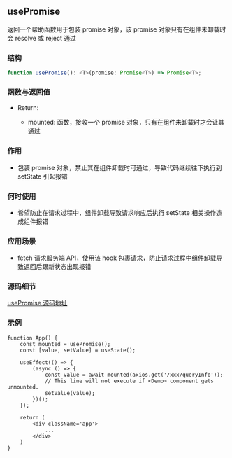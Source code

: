 ## usePromise

返回一个帮助函数用于包装 promise 对象，该 promise 对象只有在组件未卸载时会 resolve 或 reject 通过

### 结构

```ts
function usePromise(): <T>(promise: Promise<T>) => Promise<T>;
```

### 函数与返回值

- Return:

    - mounted: 函数，接收一个 promise 对象，只有在组件未卸载时才会让其通过

### 作用

- 包装 promise 对象，禁止其在组件卸载时可通过，导致代码继续往下执行到 setState 引起报错

### 何时使用

- 希望防止在请求过程中，组件卸载导致请求响应后执行 setState 相关操作造成组件报错

### 应用场景

- fetch 请求服务端 API，使用该 hook 包裹请求，防止请求过程中组件卸载导致返回后跟新状态出现报错

### 源码细节

[usePromise 源码地址](https://github.com/streamich/react-use/blob/master/src/usePromise.ts)

### 示例

```tsx
function App() {
    const mounted = usePromise();
    const [value, setValue] = useState();

    useEffect(() => {
        (async () => {
            const value = await mounted(axios.get('/xxx/queryInfo'));
            // This line will not execute if <Demo> component gets unmounted.
            setValue(value);
        })();
    });

    return (
        <div className='app'>
            ...
        </div>
    )
}
```
